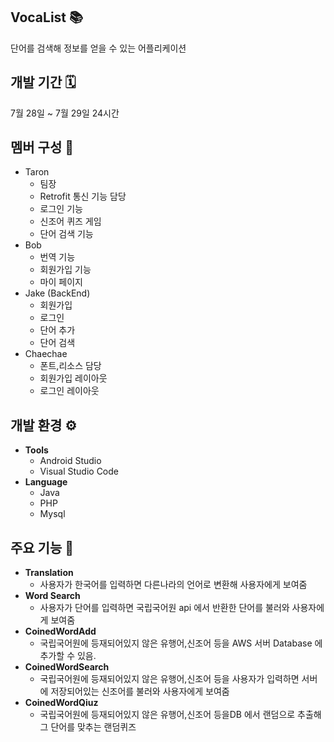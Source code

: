 ## VocaList 📚
단어를 검색해 정보를 얻을 수 있는 어플리케이션 

## 개발 기간 🗓️
7월 28일 ~  7월 29일 24시간 <br>
## 멤버 구성 👥
- Taron
  - 팀장
  - Retrofit 통신 기능 담당
  - 로그인 기능
  - 신조어 퀴즈 게임
  - 단어 검색 기능
- Bob
   - 번역 기능
   - 회원가입 기능
   - 마이 페이지
- Jake (BackEnd)
  - 회원가입
  - 로그인
  - 단어 추가
  - 단어 검색
- Chaechae
  - 폰트,리소스 담당
  - 회원가입 레이아웃
  - 로그인 레이아웃

## 개발 환경 ⚙️
- **Tools**
  - Android Studio
  - Visual Studio Code
- **Language**
  - Java
  - PHP
  - Mysql

## 주요 기능 📍
- **Translation**
  - 사용자가 한국어를 입력하면 다른나라의 언어로 변환해 사용자에게 보여줌
- **Word Search**
  - 사용자가 단어를 입력하면 국립국어원 api 에서 반환한 단어를 불러와 사용자에게 보여줌
- **CoinedWordAdd**
  - 국립국어원에 등재되어있지 않은 유행어,신조어 등을 AWS 서버 Database 에 추가할 수 있음.
- **CoinedWordSearch**
  - 국립국어원에 등재되어있지 않은 유행어,신조어 등을 사용자가 입력하면 서버에 저장되어있는 신조어를 불러와 사용자에게 보여줌
- **CoinedWordQiuz**
  - 국립국어원에 등재되어있지 않은 유행어,신조어 등을DB 에서 랜덤으로 추출해 그 단어를 맞추는 랜덤퀴즈



